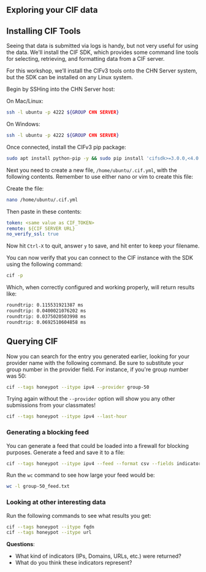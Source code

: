 ## Exploring your CIF data

## Installing CIF Tools
Seeing that data is submitted via logs is handy, but not very useful for using the data. We'll install the CIF SDK, 
which provides some command line tools for selecting, retrieving, and formatting data from a CIF server.

For this workshop, we’ll install the CIFv3 tools onto the CHN Server system, but the SDK can be installed on any 
Linux system. 

Begin by SSHing into the CHN Server host:

On Mac/Linux:
```bash
ssh -l ubuntu -p 4222 ${GROUP CHN SERVER}
```
On Windows:
```bash
ssh -l ubuntu -p 4222 ${GROUP CHN SERVER} 
```

Once connected, install the CIFv3 pip package:

```bash 
sudo apt install python-pip -y && sudo pip install 'cifsdk>=3.0.0,<4.0'
```

Next you need to create a new file, `/home/ubuntu/.cif.yml`, with the following contents. Remember to use either nano
 or vim to create this file:

Create the file:
```bash
nano /home/ubuntu/.cif.yml
```

Then paste in these contents:
```yaml
token: <same value as CIF_TOKEN>
remote: ${CIF SERVER URL}
no_verify_ssl: true
```
Now hit `Ctrl-X` to quit, answer `y` to save, and hit enter to keep your filename.

You can now verify that you can connect to the CIF instance with the SDK using the following command:

```bash
cif -p
```
Which, when correctly configured and working properly, will return results like:
```bash
roundtrip: 0.115531921387 ms
roundtrip: 0.0400021076202 ms
roundtrip: 0.0375020503998 ms
roundtrip: 0.0692510604858 ms
```

## Querying CIF
Now you can search for the entry you generated earlier, looking for your provider name with the following command. Be
 sure to substitute your group number in the provider field. For instance, if you're group number was 50:
 
```bash
cif --tags honeypot --itype ipv4 --provider group-50
```

Trying again without the `--provider` option will show you any other submissions from your classmates!

```bash
cif --tags honeypot --itype ipv4 --last-hour
```

### Generating a blocking feed

You can generate a feed that could be loaded into a firewall for blocking purposes. Generate a feed and save
it to a file:


```bash
cif --tags honeypot --itype ipv4 --feed --format csv --fields indicator > group-50_feed.txt
```

Run the `wc` command to see how large your feed would be:

```bash
wc -l group-50_feed.txt
```

### Looking at other interesting data

Run the following commands to see what results you get:

```bash
cif --tags honeypot --itype fqdn
cif --tags honeypot --itype url
```

**Questions**:
- What kind of indicators (IPs, Domains, URLs, etc.) were returned?
- What do you think these indicators represent? 